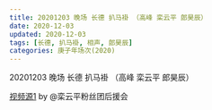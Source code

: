 ```yaml
---
title: 20201203 晚场 长德 扒马褂 （高峰 栾云平 郎昊辰）
date: 2020-12-03
updated: 2020-12-03
tags: [长德, 扒马褂, 相声, 郎昊辰] 
categories: 庚子年场次(2020) 
---
```

20201203 晚场 长德 扒马褂 （高峰 栾云平 郎昊辰）



[视频源1](https://weibo.com/6574451359/JwOA6cn4x) by @栾云平粉丝团后援会

